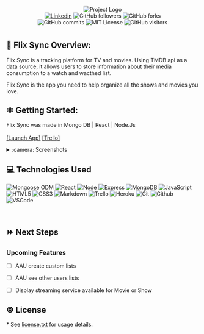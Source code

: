 <p align="center">
<img alt="Project Logo" src="https://i.ibb.co/chCbdZ4/Screen-Shot-2022-06-03-at-4-43-02-PM.png">
<br>
<a href= "https://www.linkedin.com/in/ronaldportalatinjr/"><img alt="Linkedin" src="https://img.shields.io/badge/-in/RonaldPortalatinJr-blue?style=flat&logo=Linkedin&logoColor=white"></a>
<img alt="GitHub followers" src="https://img.shields.io/github/followers/coltonsaywhatt?style=social">
<img alt="GitHub forks" src="https://img.shields.io/github/forks/coltonsaywhatt/Flix-Sync?style=social">
<br>
<img alt="GitHub commits" src="https://img.shields.io/github/last-commit/coltonsaywhatt/Flix-Sync">
<img alt="MIT License" src="https://img.shields.io/github/license/coltonsaywhatt/Flix-Sync">
<img alt="GitHub visitors" src="https://visitor-badge.glitch.me/badge?page_id=coltonsaywhatt.coltonsaywhatt">
</p>

#

## :eyes: Flix Sync Overview:

Flix Sync is a tracking platform for TV and movies. Using TMDB api as a data source, it allows users to store information about their media consumption to a watch and wacthed list.

Flix Sync is the app you need to help organize all the shows and movies you love.

## :atom_symbol: Getting Started: 
Flix Sync was made in Mongo DB | React | Node.Js
<br>   
[[Launch App]](https://flix-sync.herokuapp.com/) 
[[Trello]](https://trello.com/b/p5yjODkV/flix-sync)

<details>
<summary> :camera: Screenshots</summary>

  | Description | Screenshot |
  |------------ | ------------|
  | <h3 align="center">Login</h3> | <img src="https://i.ibb.co/ZcYf5tD/Screen-Shot-2022-06-12-at-9-36-11-PM.png"/>
  | <h3 align="center">Landing</h3> | <img src=""/>
  | <h3 align="center">Movies</h3> | <img src="https://i.ibb.co/J5gRVzt/Screen-Shot-2022-06-12-at-9-36-44-PM.png"/>
  | <h3 align="center">TV Shows</h3> | <img src="https://i.ibb.co/BsJd2jb/Screen-Shot-2022-06-12-at-10-46-28-PM.png"/>
  | <h3 align="center">Flix Details</h3> | <img src="https://i.ibb.co/VjWS4rg/Screen-Shot-2022-06-12-at-11-03-59-PM.png"/>
  | <h3 align="center">Watch List</h3> | <img src="https://i.ibb.co/G976Lyk/Screen-Shot-2022-06-12-at-10-58-19-PM.png"/>
  | <h3 align="center">Watched List</h3> | <img src=""/>


</details>

## :computer: Technologies Used

![Mongoose ODM](https://img.shields.io/badge/-Mongoose_ODM-333?style=flat&logo=mongodb)
![React](https://img.shields.io/badge/-React-333?style=flat&logo=react)
![Node](https://img.shields.io/badge/-Node.js-333?style=flat&logo=node.js)
![Express](https://img.shields.io/badge/-Express-333?style=flat&logo=express)
![MongoDB](https://img.shields.io/badge/-MongoDB-333?style=flat&logo=mongodb)
![JavaScript](https://img.shields.io/badge/-JavaScript-333?style=flat&logo=javascript) 
![HTML5](https://img.shields.io/badge/-HTML5-333?style=flat&logo=html5)
![CSS3](https://img.shields.io/badge/-CSS-333?style=flat&logo=css3)
![Markdown](https://img.shields.io/badge/-Markdown-333?style=flat&logo=markdown)
![Trello](https://img.shields.io/badge/-Trello-333?style=flat&logo=trello) 
![Heroku](https://img.shields.io/badge/-Heroku-333?style=flat&logo=heroku)
![Git](https://img.shields.io/badge/-Git-333?style=flat&logo=git)
![Github](https://img.shields.io/badge/-GitHub-333?style=flat&logo=github)
![VSCode](https://img.shields.io/badge/-VS_Code-333?style=flat&logo=visualstudio)

<br>

## :fast_forward: Next Steps   

### Upcoming Features

- [ ] AAU create custom lists   

- [ ] AAU see other users lists

- [ ] Display streaming service available for Movie or Show


## :copyright: License

\* See [license.txt](https://github.com/coltonsaywhatt/flix-sync/blob/main/LICENSE.text) for usage details.


